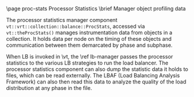 \page proc-stats Processor Statistics
\brief Manager object profiling data

The processor statistics manager component
`vt::vrt::collection::balance::ProcStats`, accessed via `vt::theProcStats()`
manages instrumentation data from objects in a collection. It holds data per
node on the timing of these objects and communication between them demarcated by
phase and subphase.

When LB is invoked in \vt, the \ref lb-manager passes the processor
statistics to the various LB strategies to run the load balancer. The processor
statistics component can also dump the statistic data it holds to files, which
can be read externally. The LBAF (Load Balancing Analysis Framework) can also
then read this data to analyze the quality of the load distribution at any phase
in the file.
